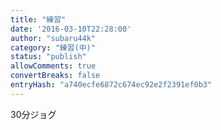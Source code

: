 ```yaml
---
title: "練習"
date: '2016-03-10T22:28:00'
author: "subaru44k"
category: "練習(中)"
status: "publish"
allowComments: true
convertBreaks: false
entryHash: "a740ecfe6872c674ec92e2f2391ef0b3"
---
```

30分ジョグ
